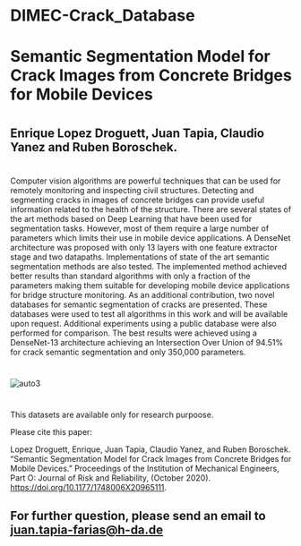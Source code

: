 # DIMEC-Crack_Database
# Semantic Segmentation Model for Crack Images from Concrete Bridges for Mobile Devices
#
## Enrique Lopez Droguett, Juan Tapia, Claudio Yanez and Ruben Boroschek.
#
Computer vision algorithms are powerful techniques that can be used for remotely monitoring and inspecting civil structures. Detecting and segmenting cracks in images of concrete bridges can provide useful information related to the health of the structure. There are several states of the art methods based on Deep Learning that have been used for segmentation tasks. However, most of them require a large number of parameters which limits their use in mobile device applications. 
A DenseNet architecture was proposed with only 13 layers with one feature extractor stage and two datapaths. Implementations of state of the art semantic segmentation methods are also tested. The implemented method achieved better results than standard algorithms with only a fraction of the parameters making them suitable for developing mobile device applications for bridge structure monitoring. As an additional contribution, two novel databases for semantic segmentation of cracks are presented.  These databases were used to test all algorithms in this work and will be available upon request. Additional experiments using a public database were also performed for comparison. The best results were achieved using a DenseNet-13 architecture achieving an Intersection Over Union of 94.51% for crack semantic segmentation and only 350,000 parameters.
#
![auto3](https://user-images.githubusercontent.com/45126159/90991141-fb1a6700-e574-11ea-9518-d742093fa0d9.png)
#
This datasets are available only for research purpoose.

Please cite this paper:

  Lopez Droguett, Enrique, Juan Tapia, Claudio Yanez, and Ruben Boroschek. “Semantic Segmentation Model for Crack Images from Concrete Bridges for Mobile Devices.” Proceedings of the Institution of Mechanical Engineers, Part O: Journal of Risk and Reliability, (October 2020). https://doi.org/10.1177/1748006X20965111.

## For further question, please send an email to juan.tapia-farias@h-da.de
